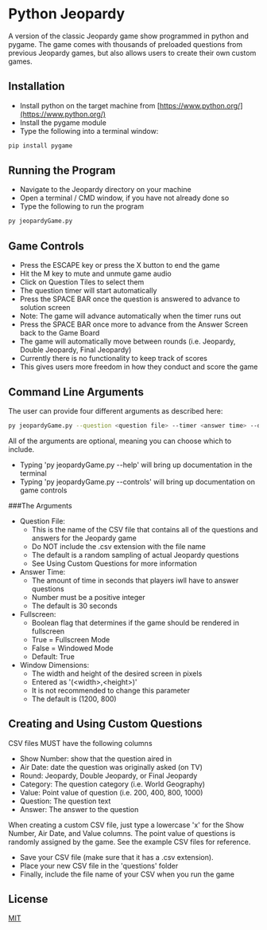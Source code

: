 # Python Jeopardy
 A version of the classic Jeopardy game show programmed in python and pygame.  The game comes with thousands of preloaded questions from previous Jeopardy games, but also allows users to create their own custom games.
 
## Installation
* Install python on the target machine from [https://www.python.org/](https://www.python.org/)
* Install the pygame module
* Type the following into a terminal window:
```bash
pip install pygame
```
## Running the Program

* Navigate to the Jeopardy directory on your machine
* Open a terminal / CMD window, if you have not already done so
* Type the following to run the program 
```bash
py jeopardyGame.py
```

## Game Controls
* Press the ESCAPE key or press the X button to end the game
* Hit the M key to mute and unmute game audio
* Click on Question Tiles to select them
* The question timer will start automatically
* Press the SPACE BAR once the question is answered to advance to solution screen
* Note: The game will advance automatically when the timer runs out
* Press the SPACE BAR once more to advance from the Answer Screen back to the Game Board
* The game will automatically move between rounds (i.e. Jeopardy, Double Jeopardy, Final Jeopardy)
* Currently there is no functionality to keep track of scores
* This gives users more freedom in how they conduct and score the game

## Command Line Arguments
The user can provide four different arguments as described here:

```bash
py jeopardyGame.py --question <question file> --timer <answer time> --dims <window dimensions> --fullscreen
```

All of the arguments are optional, meaning you can choose which to include.

* Typing 'py jeopardyGame.py --help' will bring up documentation in the terminal
* Typing 'py jeopardyGame.py --controls' will bring up documentation on game controls

###The Arguments
* Question File:
    * This is the name of the CSV file that contains all of the questions and answers for the Jeopardy game
    * Do NOT include the .csv extension with the file name
    * The default is a random sampling of actual Jeopardy questions
    * See Using Custom Questions for more information
* Answer Time:
    * The amount of time in seconds that players iwll have to answer questions
    * Number must be a positive integer
    * The default is 30 seconds
* Fullscreen:
    * Boolean flag that determines if the game should be rendered in fullscreen
    * True = Fullscreen Mode
    * False = Windowed Mode
    * Default: True
* Window Dimensions:
    * The width and height of the desired screen in pixels
    * Entered as '(&lt;width&gt;,&lt;height&gt;)'
    * It is not recommended to change this parameter
    * The default is (1200, 800)

## Creating and Using Custom Questions
CSV files MUST have the following columns
* Show Number: show that the question aired in
* Air Date: date the question was originally asked (on TV)
* Round: Jeopardy, Double Jeopardy, or Final Jeopardy
* Category: The question category (i.e. World Geography)
* Value: Point value of question (i.e. 200, 400, 800, 1000)
* Question: The question text
* Answer: The answer to the question

When creating a custom CSV file, just type a lowercase 'x' for the Show Number, Air Date, and Value columns.  The point value of questions is randomly assigned by the game.  See the example CSV files for reference.

* Save your CSV file (make sure that it has a .csv extension).
* Place your new CSV file in the 'questions' folder
* Finally, include the file name of your CSV when you run the game

## License
[MIT](https://choosealicense.com/licenses/mit/)
